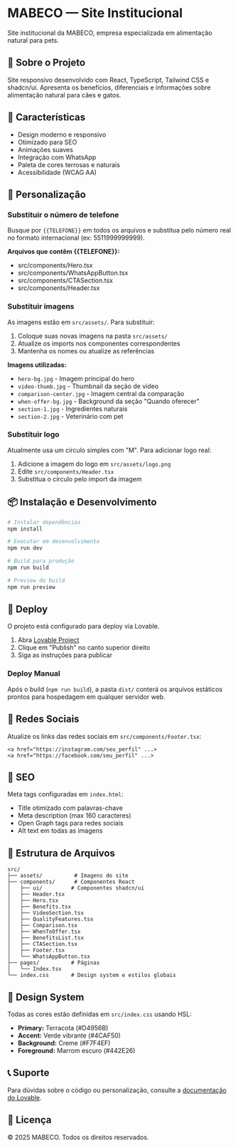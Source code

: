 # MABECO — Site Institucional

Site institucional da MABECO, empresa especializada em alimentação natural para pets.

## 🐾 Sobre o Projeto

Site responsivo desenvolvido com React, TypeScript, Tailwind CSS e shadcn/ui. Apresenta os benefícios, diferenciais e informações sobre alimentação natural para cães e gatos.

## 🎨 Características

- Design moderno e responsivo
- Otimizado para SEO
- Animações suaves
- Integração com WhatsApp
- Paleta de cores terrosas e naturais
- Acessibilidade (WCAG AA)

## 🔧 Personalização

### Substituir o número de telefone

Busque por `{{TELEFONE}}` em todos os arquivos e substitua pelo número real no formato internacional (ex: 5511999999999).

**Arquivos que contêm {{TELEFONE}}:**
- src/components/Hero.tsx
- src/components/WhatsAppButton.tsx
- src/components/CTASection.tsx
- src/components/Header.tsx

### Substituir imagens

As imagens estão em `src/assets/`. Para substituir:

1. Coloque suas novas imagens na pasta `src/assets/`
2. Atualize os imports nos componentes correspondentes
3. Mantenha os nomes ou atualize as referências

**Imagens utilizadas:**
- `hero-bg.jpg` - Imagem principal do hero
- `video-thumb.jpg` - Thumbnail da seção de vídeo
- `comparison-center.jpg` - Imagem central da comparação
- `when-offer-bg.jpg` - Background da seção "Quando oferecer"
- `section-1.jpg` - Ingredientes naturais
- `section-2.jpg` - Veterinário com pet

### Substituir logo

Atualmente usa um círculo simples com "M". Para adicionar logo real:

1. Adicione a imagem do logo em `src/assets/logo.png`
2. Edite `src/components/Header.tsx`
3. Substitua o círculo pelo import da imagem

## 📦 Instalação e Desenvolvimento

```bash
# Instalar dependências
npm install

# Executar em desenvolvimento
npm run dev

# Build para produção
npm run build

# Preview do build
npm run preview
```

## 🚀 Deploy

O projeto está configurado para deploy via Lovable.

1. Abra [Lovable Project](https://lovable.dev/projects/8c06643b-31b4-4d99-a4d9-79f6100882d2)
2. Clique em "Publish" no canto superior direito
3. Siga as instruções para publicar

### Deploy Manual

Após o build (`npm run build`), a pasta `dist/` conterá os arquivos estáticos prontos para hospedagem em qualquer servidor web.

## 📱 Redes Sociais

Atualize os links das redes sociais em `src/components/Footer.tsx`:

```tsx
<a href="https://instagram.com/seu_perfil" ...>
<a href="https://facebook.com/seu_perfil" ...>
```

## 🎯 SEO

Meta tags configuradas em `index.html`:
- Title otimizado com palavras-chave
- Meta description (max 160 caracteres)
- Open Graph tags para redes sociais
- Alt text em todas as imagens

## 📄 Estrutura de Arquivos

```
src/
├── assets/          # Imagens do site
├── components/      # Componentes React
│   ├── ui/         # Componentes shadcn/ui
│   ├── Header.tsx
│   ├── Hero.tsx
│   ├── Benefits.tsx
│   ├── VideoSection.tsx
│   ├── QualityFeatures.tsx
│   ├── Comparison.tsx
│   ├── WhenToOffer.tsx
│   ├── BenefitsList.tsx
│   ├── CTASection.tsx
│   ├── Footer.tsx
│   └── WhatsAppButton.tsx
├── pages/          # Páginas
│   └── Index.tsx
└── index.css       # Design system e estilos globais
```

## 🎨 Design System

Todas as cores estão definidas em `src/index.css` usando HSL:
- **Primary:** Terracota (#D4956B)
- **Accent:** Verde vibrante (#4CAF50)
- **Background:** Creme (#F7F4EF)
- **Foreground:** Marrom escuro (#442E26)

## 📞 Suporte

Para dúvidas sobre o código ou personalização, consulte a [documentação do Lovable](https://docs.lovable.dev/).

## 📝 Licença

© 2025 MABECO. Todos os direitos reservados.
